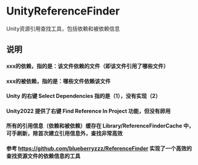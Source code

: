 # UnityReferenceFinder
Unity资源引用查找工具，包括依赖和被依赖信息
## 说明
#### xxx的依赖，指的是：该文件依赖的文件（即该文件引用了哪些文件）
#### xxx的被依赖，指的是：哪些文件依赖该文件
#### Unity 的右键 Select Dependencies 指的是（1），没有实现（2）
#### Unity2022 提供了右键 Find Reference In Project 功能，但没有卵用
#### 所有的引用信息（依赖和被依赖）缓存在 Library/ReferenceFinderCache 中，可手刷新，除首次建立引用信息外，查找非常高效
#### 参考 https://github.com/blueberryzzz/ReferenceFinder 实现了一个高效的查找资源文件的依赖信息的工具

